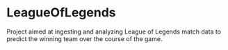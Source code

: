 # LeagueOfLegends
Project aimed at ingesting and analyzing League of Legends match data to predict the winning team over the course of the game.
